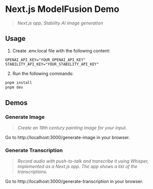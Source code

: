 # Next.js ModelFusion Demo

> _Next.js app_, _Stability AI image generation_

## Usage

1. Create .env.local file with the following content:

```
OPENAI_API_KEY="YOUR_OPENAI_API_KEY"
STABILITY_API_KEY="YOUR_STABILITY_API_KEY"
```

2. Run the following commands:

```sh
pnpm install
pnpm dev
```

## Demos

### Generate Image

> _Create an 19th century painting image for your input._

Go to http://localhost:3000/generate-image in your browser.

### Generate Transcription

> _Record audio with push-to-talk and transcribe it using Whisper, implemented as a Next.js app. The app shows a list of the transcriptions._

Go to http://localhost:3000/generate-transcription in your browser.
